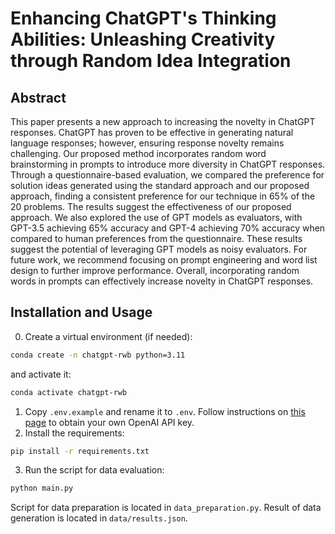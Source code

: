 # Enhancing ChatGPT's Thinking Abilities: Unleashing Creativity through Random Idea Integration

## Abstract

This paper presents a new approach to increasing the novelty in ChatGPT responses. ChatGPT has proven to be effective in generating natural language responses; however, ensuring response novelty remains challenging. Our proposed method incorporates random word brainstorming in prompts to introduce more diversity in ChatGPT responses. Through a questionnaire-based evaluation, we compared the preference for solution ideas generated using the standard approach and our proposed approach, finding a consistent preference for our technique in 65% of the 20 problems. The results suggest the effectiveness of our proposed approach. We also explored the use of GPT models as evaluators, with GPT-3.5 achieving 65% accuracy and GPT-4 achieving 70% accuracy when compared to human preferences from the questionnaire. These results suggest the potential of leveraging GPT models as noisy evaluators. For future work, we recommend focusing on prompt engineering and word list design to further improve performance. Overall, incorporating random words in prompts can effectively increase novelty in ChatGPT responses.

## Installation and Usage
0. Create a virtual environment (if needed):
```bash
conda create -n chatgpt-rwb python=3.11
```
and activate it:
```bash
conda activate chatgpt-rwb
```
1. Copy `.env.example` and rename it to `.env`. Follow instructions on [this page](https://platform.openai.com/docs/api-reference/authentication) to obtain your own OpenAI API key.
2. Install the requirements:
```bash
pip install -r requirements.txt
```
3. Run the script for data evaluation:
```bash
python main.py
```
Script for data preparation is located in `data_preparation.py`. Result of data generation is located in `data/results.json`.
